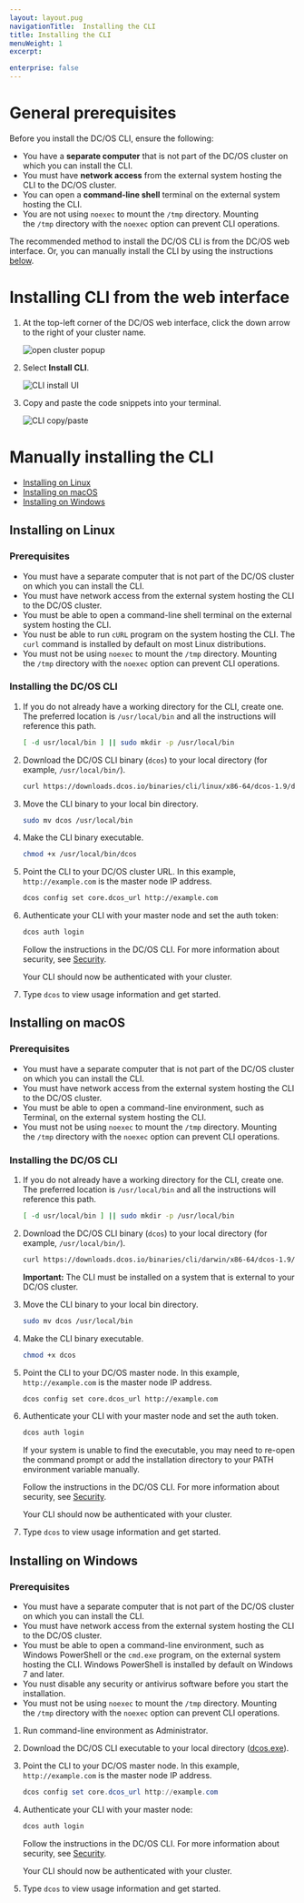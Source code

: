 ```yaml
---
layout: layout.pug
navigationTitle:  Installing the CLI
title: Installing the CLI
menuWeight: 1
excerpt:

enterprise: false
---
```


<!-- This source repo for this topic is https://github.com/dcos/dcos-docs -->
# General prerequisites
Before you install the DC/OS CLI, ensure the following:
- You have a **separate computer** that is not part of the DC/OS cluster on which you can install the CLI.
- You must have **network access** from the external system hosting the CLI to the DC/OS cluster.
- You can open a **command-line shell** terminal on the external system hosting the CLI.
- You are not using `noexec` to mount the `/tmp` directory. Mounting the `/tmp` directory with the `noexec` option can prevent CLI operations.

The recommended method to install the DC/OS CLI is from the DC/OS web interface. Or, you can manually install the CLI by using the instructions [below](#manual). 

# Installing CLI from the web interface

1. At the top-left corner of the DC/OS web interface, click the down arrow to the right of your cluster name.

    ![open cluster popup](/1.9/img/open-cluster-popup.png)

1. Select **Install CLI**.

    ![CLI install UI](/1.9/img/install-cli.png)

    
1. Copy and paste the code snippets into your terminal.

    ![CLI copy/paste](/1.9/img/install-cli-terminal.png)

# <a name="manual"></a>Manually installing the CLI

- [Installing on Linux](#linux)
- [Installing on macOS](#osx)
- [Installing on Windows](#windows)

## <a name="linux"></a>Installing on Linux

### Prerequisites
- You must have a separate computer that is not part of the DC/OS cluster on which you can install the CLI.
- You must have network access from the external system hosting the CLI to the DC/OS cluster.
- You must be able to open a command-line shell terminal on the external system hosting the CLI.
- You nust be able to run `cURL` program on the system hosting the CLI. The `curl` command is installed by default on most Linux distributions.
- You must not be using `noexec` to mount the `/tmp` directory. Mounting the `/tmp` directory with the `noexec` option can prevent CLI operations.

### Installing the DC/OS CLI

1. If you do not already have a working directory for the CLI, create one. The preferred location is `/usr/local/bin` and all the instructions will reference this path.

    ```bash
    [ -d usr/local/bin ] || sudo mkdir -p /usr/local/bin
    ```

1.  Download the DC/OS CLI binary (`dcos`) to your local directory (for example, `/usr/local/bin/`).

    ```bash
    curl https://downloads.dcos.io/binaries/cli/linux/x86-64/dcos-1.9/dcos -o dcos
    ```

1. Move the CLI binary to your local bin directory.

    ```bash
    sudo mv dcos /usr/local/bin 
    ```

1. Make the CLI binary executable.

    ```bash
    chmod +x /usr/local/bin/dcos
    ```

1. Point the CLI to your DC/OS cluster URL. In this example, `http://example.com` is the master node IP address.

    ```bash
    dcos config set core.dcos_url http://example.com
    ```

1. Authenticate your CLI with your master node and set the auth token:

    ```bash
    dcos auth login
    ```

    Follow the instructions in the DC/OS CLI. For more information about security, see [Security](/1.9/security/ent/).

    Your CLI should now be authenticated with your cluster.
    
1. Type `dcos` to view usage information and get started.

## <a name="osx"></a>Installing on macOS

### Prerequisites
- You must have a separate computer that is not part of the DC/OS cluster on which you can install the CLI.
- You must have network access from the external system hosting the CLI to the DC/OS cluster.
- You must be able to open a command-line environment, such as Terminal, on the external system hosting the CLI.
- You must not be using `noexec` to mount the `/tmp` directory. Mounting the `/tmp` directory with the `noexec` option can prevent CLI operations.

### Installing the DC/OS CLI

1. If you do not already have a working directory for the CLI, create one. The preferred location is `/usr/local/bin` and all the instructions will reference this path.

    ```bash
    [ -d usr/local/bin ] || sudo mkdir -p /usr/local/bin
    ```

1.  Download the DC/OS CLI binary (`dcos`) to your local directory (for example, `/usr/local/bin/`).

    ```bash
    curl https://downloads.dcos.io/binaries/cli/darwin/x86-64/dcos-1.9/dcos -o dcos
    ```

    **Important:** The CLI must be installed on a system that is external to your DC/OS cluster.

1.  Move the CLI binary to your local bin directory.

    ```bash
    sudo mv dcos /usr/local/bin
    ```

1.  Make the CLI binary executable.

    ```bash
    chmod +x dcos
    ```
    
1. Point the CLI to your DC/OS master node. In this example, `http://example.com` is the master node IP address.

    ```bash
    dcos config set core.dcos_url http://example.com
    ```

1. Authenticate your CLI with your master node and set the auth token.

    ```bash
    dcos auth login
    ```

    If your system is unable to find the executable, you may need to re-open the command prompt or add the installation directory to your PATH environment variable manually.

    Follow the instructions in the DC/OS CLI. For more information about security, see [Security](/1.9/security/ent/).

    Your CLI should now be authenticated with your cluster.

1. Type `dcos` to view usage information and get started.

## <a name="windows"></a>Installing on Windows

### Prerequisites
- You must have a separate computer that is not part of the DC/OS cluster on which you can install the CLI.
- You must have network access from the external system hosting the CLI to the DC/OS cluster.
- You must be able to open a command-line environment, such as Windows PowerShell or the `cmd.exe` program, on the external system hosting the CLI. Windows PowerShell is installed by default on Windows 7 and later.
- You nust disable any security or antivirus software before you start the installation.
- You must not be using `noexec` to mount the `/tmp` directory. Mounting the `/tmp` directory with the `noexec` option can prevent CLI operations.

1.  Run command-line environment as Administrator.

1.  Download the DC/OS CLI executable to your local directory ([dcos.exe](https://downloads.dcos.io/binaries/cli/windows/x86-64/dcos-1.9/dcos.exe)).

1.  Point the CLI to your DC/OS master node. In this example, `http://example.com` is the master node IP address.

    ```powershell
    dcos config set core.dcos_url http://example.com
    ```

1. Authenticate your CLI with your master node:

    ```powershell
    dcos auth login
    ```

    Follow the instructions in the DC/OS CLI. For more information about security, see [Security](/1.9/security/ent/).

    Your CLI should now be authenticated with your cluster.
    
1. Type `dcos` to view usage information and get started.

